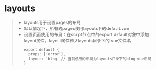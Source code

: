 # layouts
>* layouts用于设置pages的布局
>* 默认情况下，所有的pages使用layouts下的default.vue
>* 设置页面使用的布局：在script节点中的export default对象中添加layout属性，layout属性传入layouts目录下的.vue文件名  
>   ```
>   export default {
>     props: ['error'],
>     layout: 'blog' // 当前使用的布局为layouts目录下的blog.vue布局
>   }
>   ```
